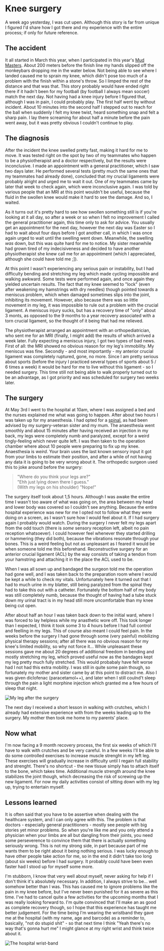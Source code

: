 # Knee surgery
A week ago yesterday, I was cut upen. Although this story is far from unique I figured I'd share how I got there
and my experience with the entire process; if only for future reference.

## The accident
It all started in March this year, when I participated in this year's [Mud Masters](http://www.mudmasters.nl/). About
200 meters before the finish line my hands slipped off the monkeybars dropping me in the water below. Not being able
to see where I landed caused me to sprain my knee, which didn't pose too much of a problem with the finish
within a stone's throw. So I limped the rest of the distance and that was that.
This story probably would have ended right there if it hadn't been for my football (by football I always mean soccer)
match the next day. Not having had a knee injury before I figured that, although I was in pain, I could probably play.
The first half went by without incident. About 10 minutes into the second half I stepped out to reach for the ball
when suddenly I felt my knee twist, heard something snap and felt a sharp pain. I lay there screaming for about half a minute
before the pain went away, but it was pretty obvious I couldn't continue to play.

## The diagnosis
After the incident the knee swelled pretty fast, making it hard for me to move. It was tested right on the spot
by two of my teammates who happen to be a physiotherapist and a doctor respectively, but the results were inconclusive.
I made an appointment with a general practitioner, which I saw two days later. He performed several tests (pretty much the same ones
that my teammates had already done), concluded that my crucial ligaments were probably alright and urged me to wait it out. One
of my teammates came by later that week to check again, which were inconclusive again. I was told by various people that
an MRI at this point wouldn't be useful, because the fluid in the swollen knee would make it hard to see the damage.
And so, I waited.

As it turns out it's pretty hard to see how swollen something still is if you're looking at it all day, so
after a week or so when I felt no improvement I called the general practitioner again, this time only to ask for advice.
You usually get an appointment for the next day, however the next day was Easter so I had to wait about four days before
I got another call, in which I was once again urged to wait until the swelling went down. Meanwhile, the swelling _was_
down, but this was quite hard for me to notice. My sister meanwhile had grown tired of my indecisiveness and decided to
have another physiotherapist she knew call me for an appointment (which I appreciated, although she could have told
me ;]).

At this point I wasn't experiencing any serious pain or instability, but I had difficulty bending and stretching
my leg which made cycling impossible and walking awkward. Some tests were performed again, and once again they
yielded uncertain results. The fact that my knee seemed to "lock" (even after weakening my hamstrings with dry needles)
though pointed towards a meniscus problem, which when damaged sometimes slips into the joint, inhibiting its movement.
However, also because there was so little movement in my leg, it was impossible to rule out a problem with the crucial
ligament. A meniscus injury sucks, but has a recovery time of "only" about 3 monts, as opposed to the 9 months to a year 
recovery associated with a torn crucial ligament, so the thought of it being that had me relieved.

The physiotherapist arranged an appointment with an orthopediatrician, who sent me for an MRI (finally, I might add)
the results of which arrived a week later. Fully expecting a meniscus injury, I got two types of bad news. First of all:
the MRI showed no obvious reason for my leg's immobility. My meniscus was fine. Secondly - and most importantly - my
anterior crucial ligament was completely ruptured, gone, no more. Since I am pretty serious about sports (before the
 injury I practiced several types of sports about 5 / 6 times a week) it would be hard for me to live without this
 ligament - so I needed surgery. This time still not being able to walk properly turned out to be an advantage, as I
 got priority and was scheduled for surgery two weeks later.

## The surgery
At May 3rd I went to the hospital at 10am, where I was assigned a bed and the nurses explained me what was going to
happen. After about two hours I was taken up for my anaesthesia. I had opted for a
[spinal](http://en.wikipedia.org/wiki/Spinal_anaesthesia), as had been advised by my surgery-veteran sister and my mum.
The anaesthesia went smoothly and about 15 minutes after having received an injection in my back, my legs were
completely numb and paralyzed, except for a weird tingly-feeling which never quite left. I was then taken to the
operation chamber where about 10 people were preparing to fix up my knee. Anaesthesia is _weird_. Your brain
uses the last known sensory input it got from your limbs to estimate their position, and after a while of not
having any data it is going to be very wrong about it. The orthopedic surgeon used this to joke around before
the surgery:

>"Where do you think your legs are?"  
>"Ehh just lying down there I guess."  
> (With my legs on his shoulder) "Nope!"

The surgery itself took about 1,5 hours. Although I was awake the entire time I wasn't too aware of what was going on,
the area between my head and lower body was covered so I couldn't see anything. Because the entire hospital experience
was new for me I opted not to follow what they were doing on a screen, as I wasn't sure how I would feel about
it. If I had surgery again I probably would watch. During the surgery I never felt my legs apart from the odd touch
(there is _some_ sensory reception left, albeit no pain reception whatsoever). I could however feel whenever they
started drilling or hammering (they did both), because the vibrations resonate through your bones. This is a weird
feeling but not as unpleasant as I feared it would be when someone told me this beforehand. Reconstructive surgery
for an anterior crucial ligament (ACL) by the way consists of taking a tendon from your hamstring and attaching
it in the place the ACL used to be.

When I was all sown up and bandaged the surgeon told me the operation had gone well, and I was taken back to the preparation room where I would be kept
a while to check my vitals. Unfortunately here it turned out that I had to much urine in my blatter, still being paralyzed
from the spinal they had to take this out with a catheter. Fortunately the bottom half of my body was still completely numb,
because the thought of having had a tube stuck down my urinal tract is in my head still more uncomfortable than my knee
 being cut open.

After about half an hour I was taken back down to the initial ward, where I was forced to lay helpless while my anasthetic
wore off. This took longer than I expected, I think it took some 3 to 4 hours before I had full control and feelling
in my legs. This of course also meant I could feel pain. In the weeks before the surgery I had gone through some (very painful)
mobilizing physical therapy sessions; after all there was no obvious reason for my knee's limited mobility, so
why not force it... While unpleasant these sessions gave me about 20 degrees of additional freedom in bending and
mostly stretching my leg, which proved useful now as the bandages kept my leg pretty much fully stretched. This would
probabaly have felt worse had I not had this extra mobility. I was still in quite some pain though, so fortunately my
mother and sister came by at this point to distract me. Also I was given diclofenac (paracetamol++), and later when
I still coulnd't sleep through the pain a light morphine injection which granted me a few hours of sleep that night.

![My leg after the surgery](/images/hospital-knee/bed.jpg "Still unable to move...")

The next day I received a short lesson in walking with crutches, which I already had extensive experience with
from the weeks leading up to the surgery. My mother then took me home to my parents' place.

## Now what
I'm now facing a 9 month recovery process, the first six weeks of which I'll have to walk with crutches and be
very careful. In a few weeks I'll be able to do some controlled exercises to increase muscle strenght in my left leg.
These exercises will gradually increase in difficulty until I regain full stability and strenght. There's no shortcut -
the new tissue simply has to attach itself to the bone, which takes time. Additional muscle strength around the knee
stabilizes the joint though, which decreasing the risk of screwing up the new ligament.
For now my daily activities consist of sitting down with my leg up, trying to entertain myself.

## Lessons learned
It is often said that you have to be assertive when dealing with the healthcare system, and I can only agree with this.
The problem is that doctors - especially general practitioners - mostly see people with big stories yet minor problems.
So when you're like me and you only attend a physician when your limbs are all but dangling from their joints,
you need some perseverence to convince them that there is actually something seriously wrong. This is not my strong
side, in part because part of me wants them to be right about it being nothing serious. I was lucky enough to have other
people take action for me, so in the end it didn't take too long (about six weeks) before I had surgery.
It probably could have been even faster had I stood up for myself some more.

I'm stubborn, I know that very well about myself, never asking for help if I don't think it's absolutely necessary. In
addition, I always strive to be... well somehow better than I was. This has caused me to ignore problems like the pain
in my knee before, but I've never been punished for it as severe as this time. I've had to cancel quite a few activities 
for the upcoming months that I was really looking forward to. I'm quite
convinced that I'll make an as good as complete recovery though, so I hope that this experience has taught me better judgement.
For the time being I'm wearing the wristband they gave me at the hospital (with my name, age and barcode) as a reminder
to, basically, "not do stupid shit" - so that next time I think "Yeah there's no way that's gonna hurt me" I might glance 
at my right wrist and think twice about it.

![The hospital wrist-band](/images/hospital-knee/wristband.jpg "Don't you walk there without crutches!")